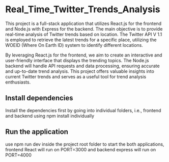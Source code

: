 # Real_Time_Twitter_Trends_Analysis
This project is a full-stack application that utilizes React.js for the frontend and Node.js
with Express for the backend. The main objective is to provide real-time analysis of Twitter trends based on location. 
The Twitter API V 1.1 is employed to retrieve the latest trends for a specific place, 
utilizing the WOEID (Where On Earth ID) system to identify different locations.

By leveraging React.js for the frontend, we aim to create an interactive and user-friendly interface that displays the trending
topics. The Node.js backend will handle API requests and data processing, ensuring accurate and up-to-date trend analysis. 
This project offers valuable insights into current Twitter trends and serves as a useful tool for trend analysis enthusiasts.

## Install dependencies
Install the dependencies first by going into individual folders, i.e., frontend and backend using npm install individually

## Run the application
use npm run dev inside the project root folder to start the both applications, frontend React will run on PORT=3000 and backend express will run on PORT=4000
